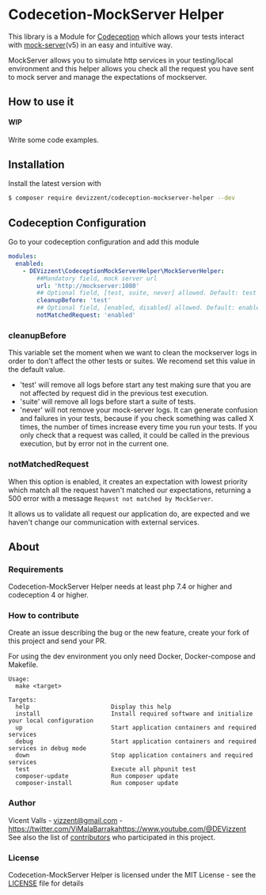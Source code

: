 # Codecetion-MockServer Helper
This library is a Module for [Codeception](https://codeception.com/) which allows your tests interact with 
[mock-server](https://www.mock-server.com/)(v5) in an easy and intuitive way.

MockServer allows you to simulate http services in your testing/local environment and this helper allows you check all 
the request you have sent to mock server and manage the expectations of mockserver. 

## How to use it

#### WIP
Write some code examples.

## Installation

Install the latest version with

```bash
$ composer require devizzent/codeception-mockserver-helper --dev
```

## Codeception Configuration
Go to your codeception configuration and add this module
```yaml
modules:
  enabled:
    - DEVizzent\CodeceptionMockServerHelper\MockServerHelper:
        ##Mandatory field, mock server url
        url: 'http://mockserver:1080' 
        ## Optional field, [test, suite, never] allowed. Default: test
        cleanupBefore: 'test'
        ## Optional field, [enabled, disabled] allowed. Default: enabled
        notMatchedRequest: 'enabled' 
```

### cleanupBefore

This variable set the moment when we want to clean the mockserver logs in order to don't affect the other tests or suites.
We recomend set this value in the default value.
 - 'test' will remove all logs before start any test making sure that you are not affected by request did in the previous
test execution.
 - 'suite' will remove all logs before start a suite of tests.
 - 'never' will not remove your mock-server logs. It can generate confusion and failures in your tests, because if 
you check something was called X times, the number of times increase every time you run your tests. If you only check that
a request was called, it could be called in the previous execution, but by error not in the current one.

### notMatchedRequest

When this option is enabled, it creates an expectation with lowest priority which match all the request haven't matched
our expectations, returning a 500 error with a message `Request not matched by MockServer`.

It allows us to validate all request our application do, are expected and we haven't change our communication with 
external services.

## About

### Requirements

Codecetion-MockServer Helper needs at least php 7.4 or higher and codeception 4 or higher.

### How to contribute

Create an issue describing the bug or the new feature, create your fork of this project and send your PR.

For using the dev environment you only need Docker, Docker-compose and Makefile.
```text
Usage:
  make <target>

Targets:
  help                       Display this help
  install                    Install required software and initialize your local configuration
  up                         Start application containers and required services
  debug                      Start application containers and required services in debug mode
  down                       Stop application containers and required services
  test                       Execute all phpunit test
  composer-update            Run composer update
  composer-install           Run composer update

```

### Author

Vicent Valls - <vizzent@gmail.com> - <https://twitter.com/ViMalaBarraka><https://www.youtube.com/@DEVizzent><br />
See also the list of [contributors](https://github.com/DEVizzent/codeception-mockserver-helper/graphs/contributors) who participated in this project.

### License

Codecetion-MockServer Helper is licensed under the MIT License - see the [LICENSE](LICENSE) file for details